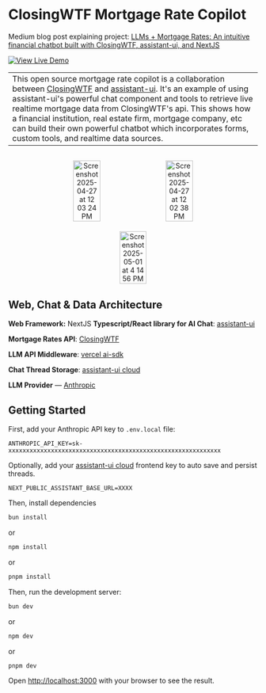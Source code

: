 # ClosingWTF Mortgage Rate Copilot

Medium blog post explaining project: [LLMs + Mortgage Rates: An intuitive financial chatbot built with ClosingWTF, assistant-ui, and NextJS](https://aaronlandy.medium.com/llms-mortgage-rates-building-an-intuitive-financial-chatbot-in-nextjs-88e87678507a)

<div align="left">
  <a href="https://closingwtf-mortgage-rates.vercel.app" target="_blank">
    <img src="https://img.shields.io/badge/View_Live_Demo-000000?style=for-the-badge&logo=vercel&logoColor=white" alt="View Live Demo" />
  </a>
</div>
<table>
  <tr>
    <!-- <td style="width: 150px; vertical-align: top; padding-right: 20px;">
      <img src="/public/images/mortgage_copilot_avatar.png" alt="Mortgage Copilot Avatar" width="150" />
    </td> -->
    <td style="vertical-align: middle;">
      This open source mortgage rate copilot is a collaboration between <a href="https://closingwtf.com">ClosingWTF</a> and <a href="https://github.com/Yonom/assistant-ui">assistant-ui</a>. It's an example of using assistant-ui's powerful chat component and tools to retrieve live realtime mortgage data from ClosingWTF's api. This shows how a financial institution, real estate firm, mortgage company, etc can build their own powerful chatbot which incorporates forms, custom tools, and realtime data sources.
    </td>
  </tr>
</table>


<div align="center" style="display: flex; justify-content: center; gap: 20px; margin: 30px 0; flex-wrap: wrap;">
  <img width="33%" alt="Screenshot 2025-04-27 at 12 03 24 PM" src="https://github.com/user-attachments/assets/1b7226d2-3a1d-4500-ad34-91de8a362888" />
  <img width="33%" alt="Screenshot 2025-04-27 at 12 02 38 PM" src="https://github.com/user-attachments/assets/7d256625-6afc-4f19-91de-94c4a5d84d07" />
  <img width="33%" alt="Screenshot 2025-05-01 at 4 14 56 PM" src="https://github.com/user-attachments/assets/2b00363d-b7bf-4fe9-a26a-a4d29a98ca0e" />
</div>

## Web, Chat & Data Architecture



**Web Framework:** NextJS
**Typescript/React library for AI Chat**: [assistant-ui](https://assistant-ui.com)

**Mortgage Rates API**: [ClosingWTF](https://closingwtf.com)

**LLM API Middleware**: [vercel ai-sdk](https://sdk.vercel.ai)

**Chat Thread Storage**: [assistant-ui cloud](https://cloud.assistant-ui.com)

**LLM Provider** — [Anthropic](https://anthropic.com)

## Getting Started

First, add your Anthropic API key to  `.env.local` file:
```
ANTHROPIC_API_KEY=sk-xxxxxxxxxxxxxxxxxxxxxxxxxxxxxxxxxxxxxxxxxxxxxxxxxxxxxxxxxxxx
```

Optionally, add your [assistant-ui cloud](https://cloud.assistant-ui.com/) frontend key to auto save and persist threads.

```
NEXT_PUBLIC_ASSISTANT_BASE_URL=XXXX
```

Then, install dependencies

```bash
bun install
```
or 
```bash
npm install
```
or
```bash
pnpm install
```

Then, run the development server:

```bash
bun dev
```
or
```bash
npm dev
```
or
```bash
pnpm dev
```

Open [http://localhost:3000](http://localhost:3000) with your browser to see the result.
